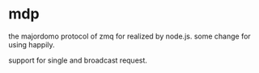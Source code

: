 # mdp
the majordomo protocol of zmq for realized by node.js.
some change for using happily.

support for single and broadcast request.
